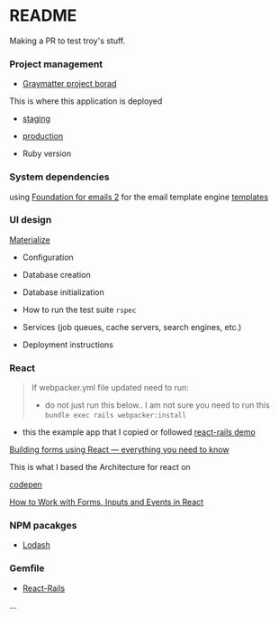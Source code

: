 # README

Making a PR to test troy's stuff.

### Project management

- [Graymatter project borad](https://github.com/GrayMatterDashboard/graymatter/projects/1)

This is where this application is deployed

- [staging](https://staging-graymatter.herokuapp.com/login)

- [production](https://prod-graymatter.herokuapp.com/login)

- Ruby version

### System dependencies

using [Foundation for emails 2](https://foundation.zurb.com/emails.html) for the email template engine
[templates](https://foundation.zurb.com/templates.html)

### UI design

[Materialize](https://materializecss.com/)

- Configuration

- Database creation

- Database initialization

- How to run the test suite
  `rspec`

* Services (job queues, cache servers, search engines, etc.)

* Deployment instructions

### React

> If webpacker.yml file updated need to run:
>
> - do not just run this below.. I am not sure you need to run this
>   `bundle exec rails webpacker:install`

- this the example app that I copied or followed
  [react-rails demo](https://github.com/BookOfGreg/react-rails-example-app)

[Building forms using React — everything you need to know](https://www.codementor.io/blizzerand/building-forms-using-react-everything-you-need-to-know-iz3eyoq4y)

This is what I based the Architecture for react on

[codepen](https://codesandbox.io/embed/x8omy0p9z)

[How to Work with Forms, Inputs and Events in React](https://medium.com/capital-one-tech/how-to-work-with-forms-inputs-and-events-in-react-c337171b923b)

### NPM pacakges

- [Lodash](https://lodash.com/docs/4.17.11)

### Gemfile

- [React-Rails](https://github.com/reactjs/react-rails)

...
